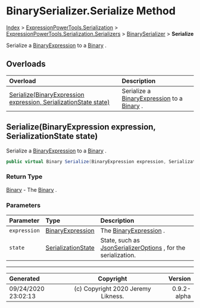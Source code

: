 ﻿# BinarySerializer.Serialize Method

[Index](../index.md) > [ExpressionPowerTools.Serialization](ExpressionPowerTools.Serialization.a.md) > [ExpressionPowerTools.Serialization.Serializers](ExpressionPowerTools.Serialization.Serializers.n.md) > [BinarySerializer](ExpressionPowerTools.Serialization.Serializers.BinarySerializer.cs.md) > **Serialize**

Serialize a [BinaryExpression](https://docs.microsoft.com/dotnet/api/system.linq.expressions.binaryexpression) to a [Binary](ExpressionPowerTools.Serialization.Serializers.Binary.cs.md) .

## Overloads

| Overload | Description |
| :-- | :-- |
| [Serialize(BinaryExpression expression, SerializationState state)](#serializebinaryexpression-expression-serializationstate-state) | Serialize a [BinaryExpression](https://docs.microsoft.com/dotnet/api/system.linq.expressions.binaryexpression) to a [Binary](ExpressionPowerTools.Serialization.Serializers.Binary.cs.md) . |
## Serialize(BinaryExpression expression, SerializationState state)

Serialize a [BinaryExpression](https://docs.microsoft.com/dotnet/api/system.linq.expressions.binaryexpression) to a [Binary](ExpressionPowerTools.Serialization.Serializers.Binary.cs.md) .

```csharp
public virtual Binary Serialize(BinaryExpression expression, SerializationState state)
```

### Return Type

 [Binary](ExpressionPowerTools.Serialization.Serializers.Binary.cs.md)  - The [Binary](ExpressionPowerTools.Serialization.Serializers.Binary.cs.md) .

### Parameters

| Parameter | Type | Description |
| :-- | :-- | :-- |
| `expression` | [BinaryExpression](https://docs.microsoft.com/dotnet/api/system.linq.expressions.binaryexpression) | The [BinaryExpression](https://docs.microsoft.com/dotnet/api/system.linq.expressions.binaryexpression) . |
| `state` | [SerializationState](ExpressionPowerTools.Serialization.Serializers.SerializationState.cs.md) | State, such as [JsonSerializerOptions](https://docs.microsoft.com/dotnet/api/system.text.json.jsonserializeroptions) , for the serialization. |



---

| Generated | Copyright | Version |
| :-- | :-: | --: |
| 09/24/2020 23:02:13 | (c) Copyright 2020 Jeremy Likness. | 0.9.2-alpha |
